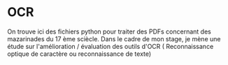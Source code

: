 # OCR
On trouve ici des fichiers python pour traiter des PDFs concernant des mazarinades du 17 ème sciècle.
Dans le cadre de mon stage, je mène une étude sur l'amélioration / évaluation des outils d'OCR ( Reconnaissance optique de caractère ou reconnaissance de texte)
